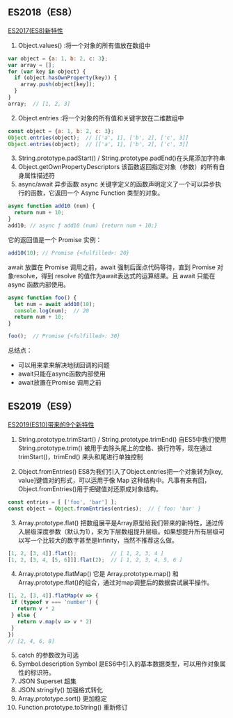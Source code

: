 ## ES2018（ES8）
[ES2017(ES8)新特性](https://www.jianshu.com/p/9e2f1eeba293)

1. Object.values() :将一个对象的所有值放在数组中
```javascript
var object = {a: 1, b: 2, c: 3};
var array = [];
for (var key in object) {
  if (object.hasOwnProperty(key)) {
    array.push(object[key]);
  }
}
array;  // [1, 2, 3]
```
2. Object.entries :将一个对象的所有值和关键字放在二维数组中
```javascript
const object = {a: 1, b: 2, c: 3};
Object.entries(object);  // [['a', 1], ['b', 2], ['c', 3]]
Object.entries(object);  // [['a', 1], ['b', 2], ['c', 3]]
```

3. String.prototype.padStart() / String.prototype.padEnd()在头尾添加字符串
4. Object.getOwnPropertyDescriptors 该函数返回指定对象（参数）的所有自身属性描述符
5. async/await 异步函数
async 关键字定义的函数声明定义了一个可以异步执行的函数，它返回一个 Async Function 类型的对象。
```javascript
async function add10 (num) {
  return num + 10;
}
add10; // async ƒ add10 (num) {return num + 10;}
```
它的返回值是一个 Promise 实例：
```javascript
add10(10); // Promise {<fulfilled>: 20}
 ```
await 放置在 Promise 调用之前，await 强制后面点代码等待，直到 Promise 对象resolve，得到 resolve 的值作为await表达式的运算结果。且 await 只能在 async 函数内部使用。

```javascript
async function foo() {
  let num = await add10(10);
  console.log(num);  // 20
  return num + 10;
}

foo();  // Promise {<fulfilled>: 30}
 ```
总结点：
* 可以用来拿来解决地狱回调的问题
* await只能在async函数内部使用
* await放置在Promise 调用之前

## ES2019（ES9）
[ES2019(ES10)带来的9个新特性](https://www.jianshu.com/p/fc43865811d5)

1. String.prototype.trimStart() / String.prototype.trimEnd()
自ES5中我们使用String.prototype.trim() 被用于去除头尾上的空格、换行符等，现在通过 trimStart()，trimEnd() 来头和尾进行单独控制
 
 2. Object.fromEntries()
ES8为我们引入了Object.entries把一个对象转为[key, value]键值对的形式，可以运用于像 Map 这种结构中。凡事有来有回，Object.fromEntries()用于把键值对还原成对象结构。
 ```javascript
 const entries = [ ['foo', 'bar'] ];
const object = Object.fromEntries(entries);  // { foo: 'bar' }
 ```

3. Array.prototype.flat() 
把数组展平是Array原型给我们带来的新特性，通过传入层级深度参数（默认为1），来为下层数组提升层级。如果想提升所有层级可以写一个比较大的数字甚至是Infinity，当然不推荐这么做。
 ```javascript
[1, 2, [3, 4]].flat();           // [ 1, 2, 3, 4 ]
[1, 2, [3, 4, [5, 6]]].flat(2);  // [ 1, 2, 3, 4, 5, 6 ]
 ```
4. Array.prototype.flatMap() 它是 Array.prototype.map() 和Array.prototype.flat()的组合，通过对map调整后的数据尝试展平操作。
 ```javascript
[1, 2, [3, 4]].flatMap(v => {
  if (typeof v === 'number') {
    return v * 2
  } else {
    return v.map(v => v * 2)
  }
})
// [2, 4, 6, 8]
 ```
5. catch 的参数改为可选
6. Symbol.description
Symbol 是ES6中引入的基本数据类型，可以用作对象属性的标识符。
7. JSON Superset 超集
8. JSON.stringify() 加强格式转化
9. Array.prototype.sort() 更加稳定
10. Function.prototype.toString() 重新修订
